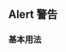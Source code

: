 <div class="demo-header">
<p class="overviewicon">
  <span class="wapi-ui-alert"/>
</p>

## Alert 警告

<nova-uxlink widget-name="Alert"></nova-uxlink>

</div>

### 基本用法

<demo-editor-mobilefirst link="alert/base.vue"></demo-editor-mobilefirst>

<br />

<nova-attributes link="alert"></nova-attributes>
